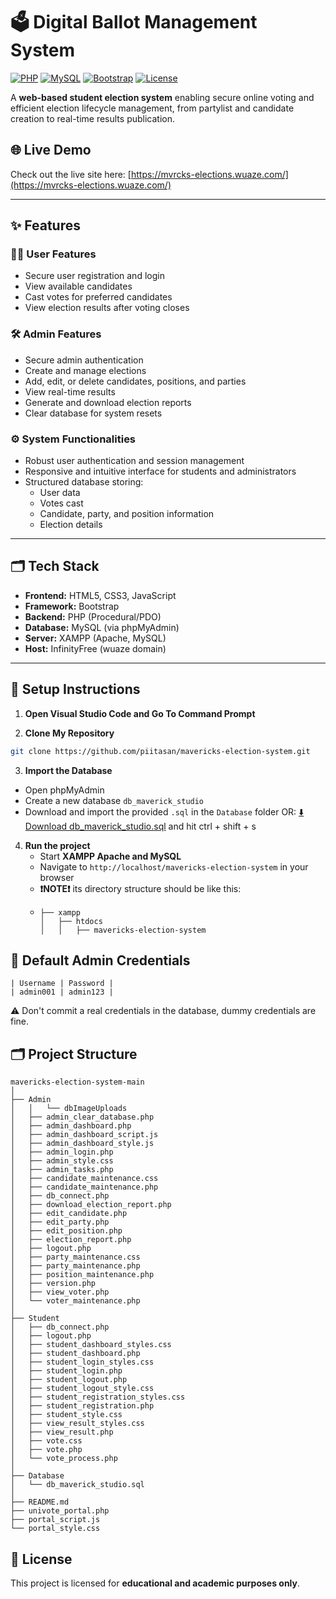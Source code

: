 # 🗳️ Digital Ballot Management System

[![PHP](https://img.shields.io/badge/PHP-7.4%2B-blue?logo=php)](https://www.php.net/)
[![MySQL](https://img.shields.io/badge/MySQL-5.7%2B-orange?logo=mysql)](https://www.mysql.com/)
[![Bootstrap](https://img.shields.io/badge/Bootstrap-5.x-purple?logo=bootstrap)](https://getbootstrap.com/)
[![License](https://img.shields.io/badge/License-Academic-lightgrey)](#license)

A **web-based student election system** enabling secure online voting and efficient election lifecycle management, from partylist and candidate creation to real-time results publication.

## 🌐 Live Demo

Check out the live site here: [https://mvrcks-elections.wuaze.com/](https://mvrcks-elections.wuaze.com/)

---

## ✨ **Features**

### 🧑‍🎓 **User Features**
- Secure user registration and login
- View available candidates
- Cast votes for preferred candidates
- View election results after voting closes

### 🛠️ **Admin Features**
- Secure admin authentication
- Create and manage elections
- Add, edit, or delete candidates, positions, and parties
- View real-time results
- Generate and download election reports
- Clear database for system resets

### ⚙️ **System Functionalities**
- Robust user authentication and session management
- Responsive and intuitive interface for students and administrators
- Structured database storing:
  - User data
  - Votes cast
  - Candidate, party, and position information
  - Election details

---

## 🗂️ **Tech Stack**

- **Frontend:** HTML5, CSS3, JavaScript
- **Framework:** Bootstrap
- **Backend:** PHP (Procedural/PDO)
- **Database:** MySQL (via phpMyAdmin)
- **Server:** XAMPP (Apache, MySQL)
- **Host:** InfinityFree (wuaze domain)

---

## 🚀 **Setup Instructions**

1. **Open Visual Studio Code and Go To Command Prompt**
   
3. **Clone My Repository**
```bash
git clone https://github.com/piitasan/mavericks-election-system.git
```

3. **Import the Database**
- Open phpMyAdmin
- Create a new database ```db_maverick_studio```
- Download and import the provided ```.sql``` in the ```Database``` folder OR:
[⬇️ Download db_maverick_studio.sql](./Database/db_maverick_studio.sql) and hit ctrl + shift + s

4. **Run the project**
    - Start **XAMPP Apache and MySQL**
    - Navigate to `http://localhost/mavericks-election-system` in your browser
    - **❗NOTE❗** its directory structure should be like this:
    - ```
      ├── xampp
      │   ├── htdocs
      │   │   ├── mavericks-election-system
      ```

## 🔑 Default Admin Credentials
```
| Username | Password |
| admin001 | admin123 |
```
 ⚠️ Don't commit a real credentials in the database, dummy credentials are fine.


## 🗂️ **Project Structure**

```
mavericks-election-system-main
│
├── Admin
│   │   └── dbImageUploads
│   ├── admin_clear_database.php
│   ├── admin_dashboard.php
│   ├── admin_dashboard_script.js
│   ├── admin_dashboard_style.js
│   ├── admin_login.php
│   ├── admin_style.css
│   ├── admin_tasks.php
│   ├── candidate_maintenance.css
│   ├── candidate_maintenance.php
│   ├── db_connect.php
│   ├── download_election_report.php
│   ├── edit_candidate.php
│   ├── edit_party.php
│   ├── edit_position.php
│   ├── election_report.php
│   ├── logout.php
│   ├── party_maintenance.css
│   ├── party_maintenance.php
│   ├── position_maintenance.php
│   ├── version.php
│   ├── view_voter.php
│   └── voter_maintenance.php
│
├── Student
│   ├── db_connect.php
│   ├── logout.php
│   ├── student_dashboard_styles.css
│   ├── student_dashboard.php
│   ├── student_login_styles.css
│   ├── student_login.php
│   ├── student_logout.php
│   ├── student_logout_style.css
│   ├── student_registration_styles.css
│   ├── student_registration.php
│   ├── student_style.css
│   ├── view_result_styles.css
│   ├── view_result.php
│   ├── vote.css
│   ├── vote.php
│   └── vote_process.php
│
├── Database
│   └── db_maverick_studio.sql
│
├── README.md
├── univote_portal.php
├── portal_script.js
└── portal_style.css
```

## 📄 **License**

This project is licensed for **educational and academic purposes only**.
